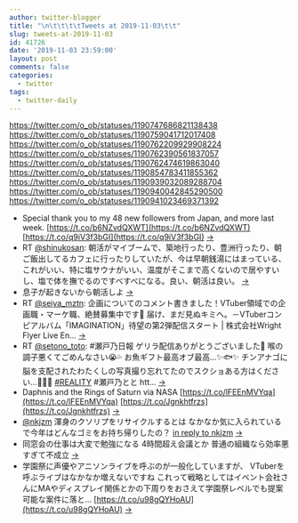 ```yaml
---
author: twitter-blogger
title: "\n\t\t\t\tTweets at 2019-11-03\t\t"
slug: tweets-at-2019-11-03
id: 41726
date: '2019-11-03 23:59:00'
layout: post
comments: false
categories:
  - twitter
tags:
  - twitter-daily
---
```


https://twitter.com/o_ob/statuses/1190747686821138438 https://twitter.com/o_ob/statuses/1190759041712017408 https://twitter.com/o_ob/statuses/1190762209929908224 https://twitter.com/o_ob/statuses/1190762390561837057 https://twitter.com/o_ob/statuses/1190762474619863040 https://twitter.com/o_ob/statuses/1190854783411855362 https://twitter.com/o_ob/statuses/1190939032089288704 https://twitter.com/o_ob/statuses/1190940042845290500 https://twitter.com/o_ob/statuses/1190941023469371392  

*   Special thank you to my 48 new followers from Japan, and more last week. [https://t.co/b6NZvdQXWT](https://t.co/b6NZvdQXWT) [https://t.co/q9iV3f3bGI](https://t.co/q9iV3f3bGI) [->](https://twitter.com/o_ob/statuses/1190747686821138438)
*   RT [@shinukosan](https://twitter.com/shinukosan): 朝活がマイブームで、築地行ったり、豊洲行ったり、朝ご飯出してるカフェに行ったりしていたが、今は早朝銭湯にはまっている、これがいい、特に塩サウナがいい、温度がそこまで高くないので居やすいし、塩で体を撫でるのですべすべになる。良い、朝活は良い。 [->](https://twitter.com/o_ob/statuses/1190759041712017408)
*   息子が起きないから朝活しよ [->](https://twitter.com/o_ob/statuses/1190762209929908224)
*   RT [@seiya_mztn](https://twitter.com/seiya_mztn): 企画についてのコメント書きました！VTuber領域での企画職・マーケ職、絶賛募集中です🙏 届け、まだ見ぬキミへ。－VTuberコンピアルバム「IMAGINATION」待望の第2弾配信スタート | 株式会社Wright Flyer Live En… [->](https://twitter.com/o_ob/statuses/1190762390561837057)
*   RT [@setono_toto](https://twitter.com/setono_toto): #瀬戸乃日報 ゲリラ配信ありがとうございました💙 喉の調子悪くてごめんなさい😭💦 お魚ギフト最高オブ最高…✨🐟✨ チンアナゴに脳を支配されたわたくしの写真撮り忘れてたのでスクショある方はください…🌊🌊🌊 [#REALITY](https://twitter.com/search?q=%23REALITY&src=hash) #瀬戸乃とと htt… [->](https://twitter.com/o_ob/statuses/1190762474619863040)
*   Daphnis and the Rings of Saturn via NASA [https://t.co/lFEEnMVYqa](https://t.co/lFEEnMVYqa) [https://t.co/Jgnkhtfrzs](https://t.co/Jgnkhtfrzs) [->](https://twitter.com/o_ob/statuses/1190854783411855362)
*   [@nkjzm](https://twitter.com/nkjzm) 渾身のクソリプをリサイクルするとは なかなか気に入られている で今年はどんなゴミをお持ち帰りしたの？ [in reply to nkjzm](https://twitter.com/nkjzm/statuses/1190903094357327873) [->](https://twitter.com/o_ob/statuses/1190939032089288704)
*   同窓会の仕事は大変で勉強になる 4時間超え会議とか 普通の組織なら効率悪すぎて不成立 [->](https://twitter.com/o_ob/statuses/1190940042845290500)
*   学園祭に声優やアニソンライブを呼ぶのが一般化していますが、 VTuberを呼ぶライブはなかなか増えないですね これって戦略としてはイベント会社さんにMAやディスプレイ関係とかの下周りをおさえて学園祭レベルでも提案可能な案件に落と… [https://t.co/u98gQYHoAU](https://t.co/u98gQYHoAU) [->](https://twitter.com/o_ob/statuses/1190941023469371392)
